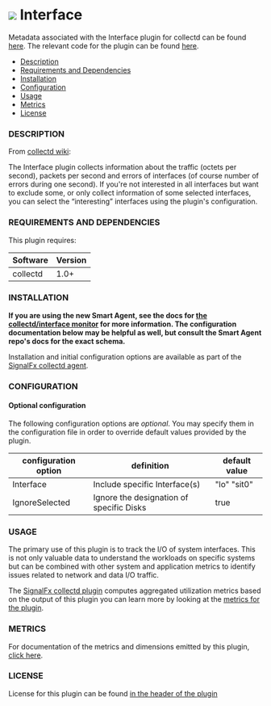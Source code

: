 # ![](https://github.com/signalfx/integrations/blob/master/collectd/img/integrations_collectd.png) Interface

Metadata associated with the Interface plugin for collectd can be found <a target="_blank" href="https://github.com/signalfx/integrations/tree/release/collectd-interface">here</a>. The relevant code for the plugin can be found <a target="_blank" href="https://github.com/signalfx/collectd/blob/master/src/interface.c">here</a>.

- [Description](#description)
- [Requirements and Dependencies](#requirements-and-dependencies)
- [Installation](#installation)
- [Configuration](#configuration)
- [Usage](#usage)
- [Metrics](#metrics)
- [License](#license)

### DESCRIPTION

From <a target="_blank" href="https://collectd.org/wiki/index.php/Plugin:Interface">collectd wiki</a>:

The Interface plugin collects information about the traffic (octets per second), packets per second and errors of interfaces (of course number of errors during one second). If you're not interested in all interfaces but want to exclude some, or only collect information of some selected interfaces, you can select the “interesting” interfaces using the plugin's configuration.

### REQUIREMENTS AND DEPENDENCIES

This plugin requires:

| Software  | Version        |
|-----------|----------------|
| collectd  | 1.0+ |

### INSTALLATION

**If you are using the new Smart Agent, see the docs for [the collectd/interface
monitor](https://github.com/signalfx/signalfx-agent/tree/master/docs/monitors/collectd-interface.md)
for more information.  The configuration documentation below may be helpful as
well, but consult the Smart Agent repo's docs for the exact schema.**


Installation and initial configuration options are available as part of the <a target="_blank" href="https://github.com/signalfx/integrations/tree/master/collectd">SignalFx collectd agent</a>.


### CONFIGURATION

#### Optional configuration

The following configuration options are *optional*. You may specify them in the configuration file in order to override default values provided by the plugin.

| configuration option | definition | default value |
| ---------------------|------------|---------------|
| Interface | Include specific Interface(s) | "lo" "sit0" |
| IgnoreSelected  | Ignore the designation of specific Disks | true |

### USAGE

The primary use of this plugin is to track the I/O of system interfaces. This is not only valuable data to understand the workloads on specific systems but can be combined with other system and application metrics to identify issues related to network and data I/O traffic.

The <a target="_blank" href="https://github.com/signalfx/integrations/tree/release/signalfx-metadata">SignalFx collectd plugin</a> computes aggregated utilization metrics based on the output of this plugin you can learn more by looking at the <a target="_blank" href="https://github.com/signalfx/integrations/tree/release/signalfx-metadata/docs">metrics for the plugin</a>.

### METRICS

For documentation of the metrics and dimensions emitted by this plugin, [click here](./docs).

### LICENSE

License for this plugin can be found <a target="_blank" href="https://github.com/signalfx/collectd/blob/master/src/interface.c">in the header of the plugin</a>

